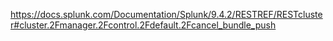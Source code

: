 https://docs.splunk.com/Documentation/Splunk/9.4.2/RESTREF/RESTcluster#cluster.2Fmanager.2Fcontrol.2Fdefault.2Fcancel_bundle_push